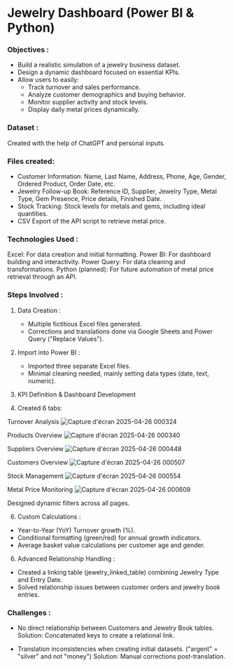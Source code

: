 # Jewelry Dashboard (Power BI & Python)


### Objectives : 

- Build a realistic simulation of a jewelry business dataset.
- Design a dynamic dashboard focused on essential KPIs.
- Allow users to easily:
  - Track turnover and sales performance.
  - Analyze customer demographics and buying behavior.
  - Monitor supplier activity and stock levels.
  - Display daily metal prices dynamically.

### Dataset :

Created with the help of ChatGPT and personal inputs.

### Files created:
- Customer Information: Name, Last Name, Address, Phone, Age, Gender, Ordered Product, Order Date, etc.
- Jewelry Follow-up Book: Reference ID, Supplier, Jewelry Type, Metal Type, Gem Presence, Price details, Finished Date.
- Stock Tracking: Stock levels for metals and gems, including ideal quantities.
- CSV Export of the API script to retrieve metal price.

### Technologies Used :

Excel: For data creation and initial formatting.
Power BI: For dashboard building and interactivity.
Power Query: For data cleaning and transformations.
Python (planned): For future automation of metal price retrieval through an API.

### Steps Involved :

1. Data Creation :
   - Multiple fictitious Excel files generated.
   - Corrections and translations done via Google Sheets and Power Query ("Replace Values").

2. Import into Power BI :
   - Imported three separate Excel files.
   - Minimal cleaning needed, mainly setting data types (date, text, numeric).

3. KPI Definition & Dashboard Development 

4. Created 6 tabs:

Turnover Analysis
![Capture d'écran 2025-04-26 000324](https://github.com/user-attachments/assets/1edf990f-1aff-4005-a528-d67e03e7c6b3)

Products Overview
![Capture d'écran 2025-04-26 000340](https://github.com/user-attachments/assets/f6763b3e-b613-467d-99e1-41a598d87920)

Suppliers Overview
![Capture d'écran 2025-04-26 000448](https://github.com/user-attachments/assets/9a9d8554-b078-4036-9876-a8d8dfbf5972)

Customers Overview
![Capture d'écran 2025-04-26 000507](https://github.com/user-attachments/assets/623c18b9-492c-4ec8-af9f-0917c734fb37)

Stock Management
![Capture d'écran 2025-04-26 000554](https://github.com/user-attachments/assets/2a64f0e6-e26c-4066-b7c0-f2e31f78ed47)

Metal Price Monitoring
![Capture d'écran 2025-04-26 000609](https://github.com/user-attachments/assets/c317bc83-c656-435d-9ef5-ac5d098a6be3)

Designed dynamic filters across all pages.

6. Custom Calculations :
- Year-to-Year (YoY) Turnover growth (%).
- Conditional formatting (green/red) for annual growth indicators.
- Average basket value calculations per customer age and gender.

6. Advanced Relationship Handling : 
- Created a linking table (jewelry_linked_table) combining Jewelry Type and Entry Date.
- Solved relationship issues between customer orders and jewelry book entries.

### Challenges : 
- No direct relationship between Customers and Jewelry Book tables.
  Solution: Concatenated keys to create a relational link.

- Translation inconsistencies when creating initial datasets. ("argent" = "silver" and not "money")
  Solution: Manual corrections post-translation.
